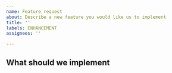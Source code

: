 ```yaml
---
name: Feature request
about: Describe a new feature you would like us to implement
title: ''
labels: ENHANCEMENT
assignees: ''

---
```


<!--- Provide a general summary of the feature in the Title above -->

## What should we implement
<!--- Tell us what should implement -->
